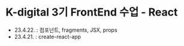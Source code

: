 # K-digital 3기 FrontEnd 수업 - React

- 23.4.22. : 컴포넌트, fragments, JSX, props
- 23.4.21. : create-react-app
